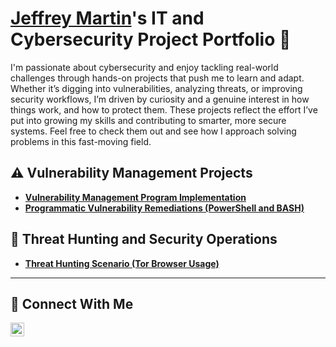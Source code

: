 # <a href="https://www.linkedin.com/in/jgm00/">Jeffrey Martin</a>'s IT and Cybersecurity Project Portfolio 🔐

I'm passionate about cybersecurity and enjoy tackling real-world challenges through hands-on projects that push me to learn and adapt. Whether it’s digging into vulnerabilities, analyzing threats, or improving security workflows, I’m driven by curiosity and a genuine interest in how things work, and how to protect them. These projects reflect the effort I’ve put into growing my skills and contributing to smarter, more secure systems. Feel free to check them out and see how I approach solving problems in this fast-moving field.


## ⚠️ Vulnerability Management Projects

- **[Vulnerability Management Program Implementation](https://github.com/Jeffreygmartin/Vulnerability-Management-Program)**
- **[Programmatic Vulnerability Remediations (PowerShell and BASH)]()**

## 🚨 Threat Hunting and Security Operations

- **[Threat Hunting Scenario (Tor Browser Usage)]()**

<hr/>

## 🤳 Connect With Me
[<img align="left" alt="___________ | LinkedIn" width="22px" src="https://cdn.jsdelivr.net/npm/simple-icons@v3/icons/linkedin.svg" />][linkedin]

[linkedin]: https://linkedin.com/in/jgm00
<!--
<img width="35" alt="image" src="https://github.com/user-attachments/assets/2f41c7cd-5ea8-4475-b451-a37161b6c3fb"> 
<img width="35" alt="image" src="https://github.com/user-attachments/assets/77649969-9910-4994-8b96-74a116cfb2a8">
-->
